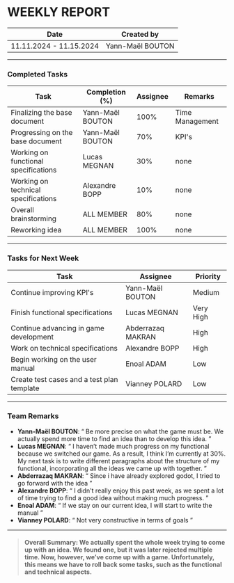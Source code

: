 
# **WEEKLY REPORT**

| Date       | Created by        | 
|------------|-------------------|
| 11.11.2024 - 11.15.2024 | Yann-Maël BOUTON  |

---

### Completed Tasks

| Task                    | Completion (%) | Assignee        | Remarks                   |
|-------------------------|----------------|-----------------|---------------------------|
| Finalizing the base document | Yann-Maël BOUTON | 100% | Time Management |
| Progressing on the base document | Yann-Maël BOUTON | 70% | KPI's |
| Working on functional specifications | Lucas MEGNAN | 30% | none |
| Working on technical specifications | Alexandre BOPP | 10% | none |
| Overall brainstorming | ALL MEMBER | 80% | none |
| Reworking idea | ALL MEMBER | 100% | none |

---

### Tasks for Next Week

| Task                    | Assignee        |  Priority       
|-------------------------|-----------------|----------------|
| Continue improving KPI's | Yann-Maël BOUTON | Medium |
| Finish functional specifications | Lucas MEGNAN | Very High |
| Continue advancing in game development | Abderrazaq MAKRAN | High |
| Work on technical specifications | Alexandre BOPP | High |
| Begin working on the user manual | Enoal ADAM | Low |
| Create test cases and a test plan template | Vianney POLARD | Low |

---

### Team Remarks

- **Yann-Maël BOUTON**:  “ Be more precise on what the game must be. We actually spend more time to find an idea than to develop this idea. ”
- **Lucas MEGNAN**: “ I haven’t made much progress on my functional because we switched our game. As a result, I think I’m currently at 30%. My next task is to write different paragraphs about the structure of my functional, incorporating all the ideas we came up with together. ”
- **Abderrazaq MAKRAN**: “ Since i have already explored godot, I tried to go forward with the idea ”
- **Alexandre BOPP**: “ I didn't really enjoy this past week, as we spent a lot of time trying to find a good idea without making much progress. ”
- **Enoal ADAM**: “ If we stay on our current idea, I will start to write the manual ”
- **Vianney POLARD**: “ Not very constructive in terms of goals ”

---

> #### **Overall Summary**: We actually spent the whole week trying to come up with an idea. We found one, but it was later rejected multiple time. Now, however, we’ve come up with a game. Unfortunately, this means we have to roll back some tasks, such as the functional and technical aspects.




 